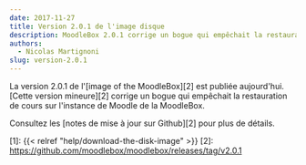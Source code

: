 ```yaml
---
date: 2017-11-27
title: Version 2.0.1 de l'image disque
description: MoodleBox 2.0.1 corrige un bogue qui empêchait la restauration de cours sur l'instance de Moodle de la MoodleBox.
authors:
  - Nicolas Martignoni
slug: version-2.0.1
---
```


La version 2.0.1 de l'[image of the MoodleBox][2] est publiée aujourd'hui. [Cette version mineure][2] corrige un bogue qui empêchait la restauration de cours sur l'instance de Moodle de la MoodleBox.

Consultez les [notes de mise à jour sur Github][2] pour plus de détails.

 [1]: {{< relref "help/download-the-disk-image" >}}
 [2]: https://github.com/moodlebox/moodlebox/releases/tag/v2.0.1
